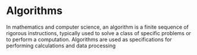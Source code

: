 # Algorithms

In mathematics and computer science, an algorithm is a finite sequence of rigorous instructions, typically used to solve a class of specific problems or to perform a computation. Algorithms are used as specifications for performing calculations and data processing